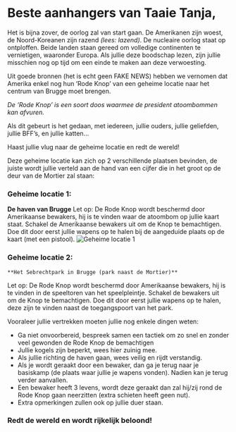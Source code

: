 





# Beste aanhangers van Taaie Tanja,

Het is bijna zover, de oorlog zal van start gaan. De Amerikanen zijn woest, de Noord-Koreanen zijn razend *(lees: lazend)*. De nucleaire oorlog staat op ontploffen. Beide landen staan gereed om volledige continenten te vernietigen, waaronder Europa.
Als jullie deze boodschap lezen, zijn jullie misschien nog op tijd om een einde te maken aan deze verwoesting.


Uit goede bronnen (het is echt geen FAKE NEWS) hebben we vernomen dat Amerika enkel nog hun ‘Rode Knop’ van een geheime locatie naar het centrum  van Brugge moet brengen.

*De ‘Rode Knop’ is een soort doos waarmee de president atoombommen kan afvuren.*

Als dit gebeurt is het gedaan, met iedereen, jullie ouders, jullie geliefden, jullie BFF’s, en jullie katten…

Haast jullie vlug naar de geheime locatie en redt de wereld!

Deze geheime locatie kan zich op 2 verschillende plaatsen bevinden, de juiste wordt jullie verteld aan de hand van een cijfer die in het groot op de deur van de Mortier zal staan:

### Geheime locatie 1:
  **De haven van Brugge**
  Let op: De Rode Knop wordt beschermd door Amerikaanse bewakers, hij is te vinden waar de atoombom op jullie kaart staat. Schakel de Amerikaanse bewakers uit om de Knop te bemachtigen. Doe dit door eerst jullie wapens op te halen bij de aangeduide plaats op de kaart (met een pistool).
  ![Geheime locatie 1](https://i.imgur.com/B88X1Cq.png)
  
### Geheime locatie 2:
	**Het Sebrechtpark in Brugge (park naast de Mortier)**
  Let op: De Rode Knop wordt beschermd door Amerikaanse bewakers, hij is te vinden in de speeltoren van het speelpleintje.  Schakel de bewakers uit om de Knop te bemachtigen. Doe dit door eerst jullie wapens op te halen, deze zijn te vinden naast de toegangspoort van het park.


Vooraleer jullie vertrekken moeten jullie nog enkele dingen weten:
* Ga niet onvoorbereid, bespreek samen een tactiek om zo snel en zonder veel gewonden de Rode Knop de bemachtigen
* Jullie kogels zijn beperkt, wees hier zuinig mee.
* Als jullie richting de haven gaan, wees veilig en rijdt verstandig.
* Als je wordt geraakt door een bewaker, dan ga je terug naar je basiskamp (de plaats waar jullie je wapens vonden). Nadien kan je terug verder aanvallen.
* Een bewaker heeft 3 levens, wordt deze geraakt dan zal hij/zij rond de Rode Knop gaan neerzitten (extra schieten heeft geen nut).
* Extra opmerkingen zullen ook op jullie duer staan.


### Redt de wereld en wordt rijkelijk beloond!
